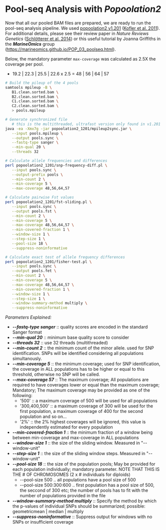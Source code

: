 # Pool-seq Analysis with _Popoolation2_
Now that all our pooled BAM files are prepared, we are ready to run the pool-seq analysis pipeline.  We used [popoolation2 v1.201](https://sourceforge.net/p/popoolation2/wiki/Main/) ([Kofler et al. 2011](https://doi.org/10.1093/bioinformatics/btr589)). For additional details, please see their review paper in *Nature Reviews Genetics* ([Schlötterer et al. 2014](https://doi.org/10.1093/bioinformatics/btr589)) or this useful tutorial by Joanna Griffiths in the ***MarineOmics*** group (https://marineomics.github.io/POP_03_poolseq.html).

Below, the mandatory parameter `max-coverage` was calculated as 2.5X the coverage per pool.
-  19.2 | 22.3 | 25.5 | 22.6 x 2.5 = 48 | 56 | 64 | 57

```bash
# Build the pileup of the 4 pools
samtools mpileup -B \
   B1.clean.sorted.bam \
   B2.clean.sorted.bam \
   C1.clean.sorted.bam \
   C2.clean.sorted.bam \
   > pools.mpileup

# Generate synchronized file
   # this is the multithreaded, ultrafast version only found in v1.201 of popoolation2
java -ea -Xmx7g -jar popoolation2_1201/mpileup2sync.jar \
   --input pools.mpileup \
   --output pools.sync \
   --fastq-type sanger \
   --min-qual 20 \
   --threads 32

# Calculate allele frequencies and differences
perl popoolation2_1201/snp-frequency-diff.pl \
   --input pools.sync \
   --output-prefix pools \
   --min-count 2 \
   --min-coverage 5 \
   --max-coverage 48,56,64,57

# Calculate pairwise Fst values
perl popoolation2_1201/fst-sliding.pl \
   --input pools.sync \
   --output pools.fst \
   --min-count 2 \
   --min-coverage 5 \
   --max-coverage 48,56,64,57 \
   --min-covered-fraction 1 \
   --window-size 1 \
   --step-size 1 \
   --pool-size 18 \
   --suppress-noninformative

# Calculate exact test of allele frequency differences
perl popoolation2_1201/fisher-test.pl \
   --input pools.sync \
   --output pools.fet \
   --min-count 2 \
   --min-coverage 5 \
   --max-coverage 48,56,64,57 \
   --min-covered-fraction 1 \
   --window-size 1 \
   --step-size 1 \
   --window-summary-method multiply \
   --suppress-noninformative
```

_Parameters Explained:_
- ***--fastq-type sanger*** :: quality scores are encoded in the standard Sanger format
- ***--min-qual 20*** :: minimum base quality score to consider
- ***--threads 32*** :: use 32 threads (multithreaded)
- ***--min-count 2*** :: the minimum count of the minor allele. used for SNP identification. SNPs will be identified considering all populations simultanously.
- ***--min-coverage 5*** :: the minimum coverage; used for SNP identification, the coverage in ALL populations has to be higher or equal to this threshold, otherwise no SNP will be called.
- ***--max-coverage 57*** :: The maximum coverage; All populations are required to have coverages lower or equal than the maximum coverage; Mandatory; The maximum coverage may be provided as one of the following:
  -  '500' :: a maximum coverage of 500 will be used for all populations
  -  '300,400,500' :: a maximum coverage of 300 will be used for the first population, a maximum coverage of 400 for the second population and so on...
  -  '2%' :: the 2% highest coverages will be ignored, this value is independently estimated for every population
- ***--min-covered-fraction 1*** :: the minimum fraction of a window being between min-coverage and max-coverage in ALL populations
- ***--window-size 1*** :: the size of the sliding window. Measured in "--window-unit"
- ***--step-size 1*** :: the size of the sliding window steps. Measured in "--window-unit"
- ***--pool-size 18*** :: the size of the population pools; May be provided for each population individually; mandatory parameter. NOTE THAT THIS IS THE # OF CHROMOSOMES (2 x # individuals for diploids)
  - --pool-size 500 .. all populations have a pool size of 500
  - --pool-size 500:300:600 .. first population has a pool size of 500, the seccond of 300 etc; the number of pools has to fit with the number of populations provided in the file
- ***--window-summary-method multiply*** :: Specify the method by which the p-values of individual SNPs should be summarized; possible: geometricmean | median | multiply
- ***--suppress-noninformative*** :: Suppress output for windows with no SNPs or insufficient coverage
